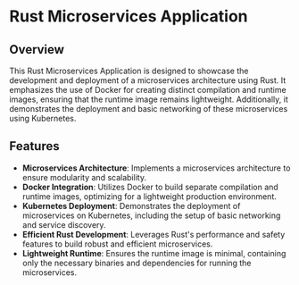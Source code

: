# Rust Microservices Application

## Overview

This Rust Microservices Application is designed to showcase the development and deployment of a microservices architecture using Rust. It emphasizes the use of Docker for creating distinct compilation and runtime images, ensuring that the runtime image remains lightweight. Additionally, it demonstrates the deployment and basic networking of these microservices using Kubernetes.

## Features

- **Microservices Architecture**: Implements a microservices architecture to ensure modularity and scalability.
- **Docker Integration**: Utilizes Docker to build separate compilation and runtime images, optimizing for a lightweight production environment.
- **Kubernetes Deployment**: Demonstrates the deployment of microservices on Kubernetes, including the setup of basic networking and service discovery.
- **Efficient Rust Development**: Leverages Rust's performance and safety features to build robust and efficient microservices.
- **Lightweight Runtime**: Ensures the runtime image is minimal, containing only the necessary binaries and dependencies for running the microservices.
